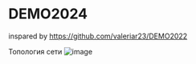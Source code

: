 # DEMO2024
inspared by https://github.com/valeriar23/DEMO2022

Топология сети
![image](https://github.com/evn1111/DEMO2024/assets/138611344/fc1f64f7-9990-4a47-97c8-05d034b1b5b7)
